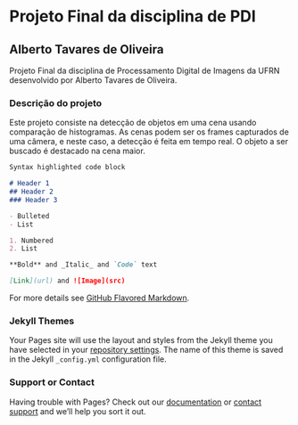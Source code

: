 # Projeto Final da disciplina de PDI

## Alberto Tavares de Oliveira

Projeto Final da disciplina de Processamento Digital de Imagens da UFRN desenvolvido por Alberto Tavares de Oliveira.

### Descrição do projeto

Este projeto consiste na detecção de objetos em uma cena usando comparação de histogramas. As cenas podem ser os frames capturados de uma câmera, e neste caso, a detecção é feita em tempo real. O objeto a ser buscado é destacado na cena maior.

```markdown
Syntax highlighted code block

# Header 1
## Header 2
### Header 3

- Bulleted
- List

1. Numbered
2. List

**Bold** and _Italic_ and `Code` text

[Link](url) and ![Image](src)
```

For more details see [GitHub Flavored Markdown](https://guides.github.com/features/mastering-markdown/).

### Jekyll Themes

Your Pages site will use the layout and styles from the Jekyll theme you have selected in your [repository settings](https://github.com/Albertotavaresdeoliveira/Projeto_Final_PDI/settings/pages). The name of this theme is saved in the Jekyll `_config.yml` configuration file.

### Support or Contact

Having trouble with Pages? Check out our [documentation](https://docs.github.com/categories/github-pages-basics/) or [contact support](https://support.github.com/contact) and we’ll help you sort it out.

